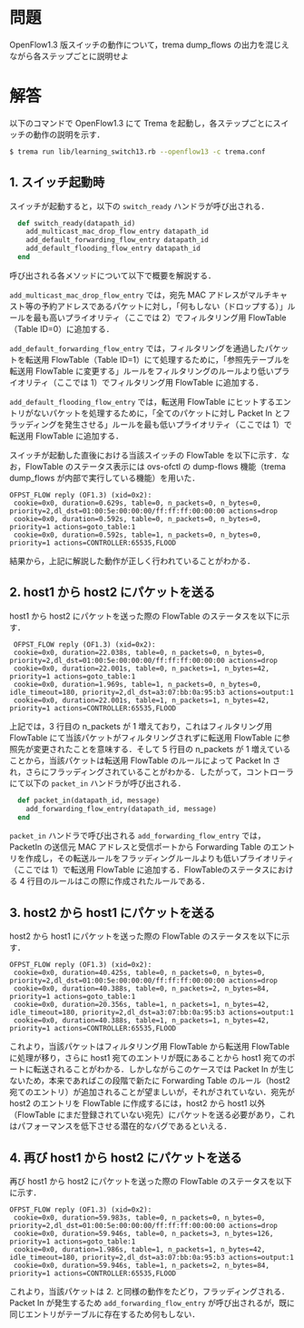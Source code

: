 # 問題
OpenFlow1.3 版スイッチの動作について，trema dump\_flows の出力を混じえながら各ステップごとに説明せよ

# 解答
以下のコマンドで OpenFlow1.3 にて Trema を起動し，各ステップごとにスイッチの動作の説明を示す．

```bash
$ trema run lib/learning_switch13.rb --openflow13 -c trema.conf
```

## 1. スイッチ起動時
スイッチが起動すると，以下の `switch_ready` ハンドラが呼び出される．

```ruby
  def switch_ready(datapath_id)
    add_multicast_mac_drop_flow_entry datapath_id
    add_default_forwarding_flow_entry datapath_id
    add_default_flooding_flow_entry datapath_id
  end
```

呼び出される各メソッドについて以下で概要を解説する．

`add_multicast_mac_drop_flow_entry` では，宛先 MAC アドレスがマルチキャスト等の予約アドレスであるパケットに対し，「何もしない（ドロップする）」ルールを最も高いプライオリティ（ここでは 2）でフィルタリング用 FlowTable（Table ID=0）に追加する．

`add_default_forwarding_flow_entry` では，フィルタリングを通過したパケットを転送用 FlowTable（Table ID=1）にて処理するために，「参照先テーブルを転送用 FlowTable に変更する」ルールをフィルタリングのルールより低いプライオリティ（ここでは 1）でフィルタリング用 FlowTable に追加する．

`add_default_flooding_flow_entry` では，転送用 FlowTable にヒットするエントリがないパケットを処理するために，「全てのパケットに対し Packet In とフラッディングを発生させる」ルールを最も低いプライオリティ（ここでは 1）で転送用 FlowTable に追加する．

スイッチが起動した直後における当該スイッチの FlowTable を以下に示す．なお，FlowTable のステータス表示には ovs-ofctl の dump-flows 機能（trema dump\_flows が内部で実行している機能）を用いた．

```
OFPST_FLOW reply (OF1.3) (xid=0x2):
 cookie=0x0, duration=0.629s, table=0, n_packets=0, n_bytes=0, priority=2,dl_dst=01:00:5e:00:00:00/ff:ff:ff:00:00:00 actions=drop
 cookie=0x0, duration=0.592s, table=0, n_packets=0, n_bytes=0, priority=1 actions=goto_table:1
 cookie=0x0, duration=0.592s, table=1, n_packets=0, n_bytes=0, priority=1 actions=CONTROLLER:65535,FLOOD
```

結果から，上記に解説した動作が正しく行われていることがわかる．

## 2. host1 から host2 にパケットを送る
host1 から host2 にパケットを送った際の FlowTable のステータスを以下に示す．

```
 OFPST_FLOW reply (OF1.3) (xid=0x2):
 cookie=0x0, duration=22.038s, table=0, n_packets=0, n_bytes=0, priority=2,dl_dst=01:00:5e:00:00:00/ff:ff:ff:00:00:00 actions=drop
 cookie=0x0, duration=22.001s, table=0, n_packets=1, n_bytes=42, priority=1 actions=goto_table:1
 cookie=0x0, duration=1.969s, table=1, n_packets=0, n_bytes=0, idle_timeout=180, priority=2,dl_dst=a3:07:bb:0a:95:b3 actions=output:1
 cookie=0x0, duration=22.001s, table=1, n_packets=1, n_bytes=42, priority=1 actions=CONTROLLER:65535,FLOOD
```

上記では，3 行目の n\_packets が 1 増えており，これはフィルタリング用 FlowTable にて当該パケットがフィルタリングされずに転送用 FlowTable に参照先が変更されたことを意味する．そして 5 行目の n\_packets が 1 増えていることから，当該パケットは転送用 FlowTable のルールによって Packet In され，さらにフラッディングされていることがわかる．したがって，コントローラにて以下の `packet_in` ハンドラが呼び出される．

```ruby
  def packet_in(datapath_id, message)
    add_forwarding_flow_entry(datapath_id, message)
  end
```

`packet_in` ハンドラで呼び出される `add_forwarding_flow_entry` では，PacketIn の送信元 MAC アドレスと受信ポートから Forwarding Table のエントリを作成し，その転送ルールをフラッディングルールよりも低いプライオリティ（ここでは 1）で転送用 FlowTable に追加する．FlowTableのステータスにおける 4 行目のルールはこの際に作成されたルールである．

## 3. host2 から host1 にパケットを送る

host2 から host1 にパケットを送った際の FlowTable のステータスを以下に示す．

```
OFPST_FLOW reply (OF1.3) (xid=0x2):
 cookie=0x0, duration=40.425s, table=0, n_packets=0, n_bytes=0, priority=2,dl_dst=01:00:5e:00:00:00/ff:ff:ff:00:00:00 actions=drop
 cookie=0x0, duration=40.388s, table=0, n_packets=2, n_bytes=84, priority=1 actions=goto_table:1
 cookie=0x0, duration=20.356s, table=1, n_packets=1, n_bytes=42, idle_timeout=180, priority=2,dl_dst=a3:07:bb:0a:95:b3 actions=output:1
 cookie=0x0, duration=40.388s, table=1, n_packets=1, n_bytes=42, priority=1 actions=CONTROLLER:65535,FLOOD

```

これより，当該パケットはフィルタリング用 FlowTable から転送用 FlowTable に処理が移り，さらに host1 宛てのエントリが既にあることから host1 宛てのポートに転送されることがわかる．しかしながらこのケースでは Packet In が生じないため，本来であればこの段階で新たに Forwarding Table のルール（host2 宛てのエントリ）が追加されることが望ましいが，それがされていない．宛先が host2 のエントリを FlowTable に作成するには，host2 から host1 以外（FlowTable にまだ登録されていない宛先）にパケットを送る必要があり，これはパフォーマンスを低下させる潜在的なバグであるといえる．

## 4. 再び host1 から host2 にパケットを送る
再び host1 から host2 にパケットを送った際の FlowTable のステータスを以下に示す．

```
OFPST_FLOW reply (OF1.3) (xid=0x2):
 cookie=0x0, duration=59.983s, table=0, n_packets=0, n_bytes=0, priority=2,dl_dst=01:00:5e:00:00:00/ff:ff:ff:00:00:00 actions=drop
 cookie=0x0, duration=59.946s, table=0, n_packets=3, n_bytes=126, priority=1 actions=goto_table:1
 cookie=0x0, duration=1.986s, table=1, n_packets=1, n_bytes=42, idle_timeout=180, priority=2,dl_dst=a3:07:bb:0a:95:b3 actions=output:1
 cookie=0x0, duration=59.946s, table=1, n_packets=2, n_bytes=84, priority=1 actions=CONTROLLER:65535,FLOOD
```

これより，当該パケットは 2. と同様の動作をたどり，フラッディングされる．Packet In が発生するため `add_forwarding_flow_entry` が呼び出されるが，既に同じエントリがテーブルに存在するため何もしない．
